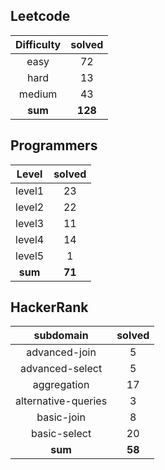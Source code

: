 ## Leetcode
|    Difficulty    | solved |
| :-------------: | :----: |
|easy|72|
|hard|13|
|medium|43|
| **sum** | **128**|

## Programmers
|    Level    | solved |
| :-------------: | :----: |
|level1|23|
|level2|22|
|level3|11|
|level4|14|
|level5|1|
| **sum** | **71**|

## HackerRank
|    subdomain    | solved |
| :-------------: | :----: |
|advanced-join|5|
|advanced-select|5|
|aggregation|17|
|alternative-queries|3|
|basic-join|8|
|basic-select|20|
| **sum** | **58**|

